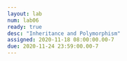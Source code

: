 ```yaml
---
layout: lab
num: lab06
ready: true
desc: "Inheritance and Polymorphism"
assigned: 2020-11-18 08:00:00.00-7
due: 2020-11-24 23:59:00.00-7
---
```



